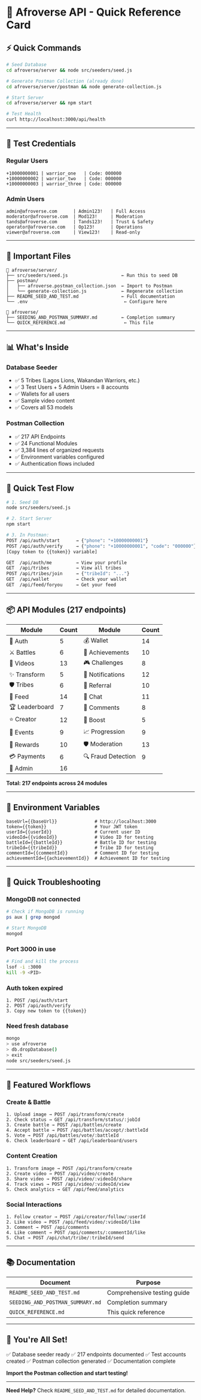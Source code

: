# 🚀 Afroverse API - Quick Reference Card

## ⚡ Quick Commands

```bash
# Seed Database
cd afroverse/server && node src/seeders/seed.js

# Generate Postman Collection (already done)
cd afroverse/server/postman && node generate-collection.js

# Start Server
cd afroverse/server && npm start

# Test Health
curl http://localhost:3000/api/health
```

---

## 🔑 Test Credentials

### Regular Users
```
+10000000001 | warrior_one   | Code: 000000
+10000000002 | warrior_two   | Code: 000000
+10000000003 | warrior_three | Code: 000000
```

### Admin Users
```
admin@afroverse.com      | Admin123!   | Full Access
moderator@afroverse.com  | Mod123!     | Moderation
tands@afroverse.com      | Tands123!   | Trust & Safety
operator@afroverse.com   | Op123!      | Operations
viewer@afroverse.com     | View123!    | Read-only
```

---

## 📍 Important Files

```
📂 afroverse/server/
├── src/seeders/seed.js                    ← Run this to seed DB
├── postman/
│   ├── afroverse.postman_collection.json  ← Import to Postman
│   └── generate-collection.js             ← Regenerate collection
├── README_SEED_AND_TEST.md                ← Full documentation
└── .env                                    ← Configure here

📂 afroverse/
├── SEEDING_AND_POSTMAN_SUMMARY.md         ← Completion summary
└── QUICK_REFERENCE.md                      ← This file
```

---

## 📊 What's Inside

### Database Seeder
- ✅ 5 Tribes (Lagos Lions, Wakandan Warriors, etc.)
- ✅ 3 Test Users + 5 Admin Users = 8 accounts
- ✅ Wallets for all users
- ✅ Sample video content
- ✅ Covers all 53 models

### Postman Collection
- ✅ 217 API Endpoints
- ✅ 24 Functional Modules
- ✅ 3,384 lines of organized requests
- ✅ Environment variables configured
- ✅ Authentication flows included

---

## 🧪 Quick Test Flow

```bash
# 1. Seed DB
node src/seeders/seed.js

# 2. Start Server
npm start

# 3. In Postman:
POST /api/auth/start      → {"phone": "+10000000001"}
POST /api/auth/verify     → {"phone": "+10000000001", "code": "000000"}
[Copy token to {{token}} variable]

GET  /api/auth/me         → View your profile
GET  /api/tribes          → View all tribes
POST /api/tribes/join     → {"tribeId": "..."}
GET  /api/wallet          → Check your wallet
GET  /api/feed/foryou     → Get your feed
```

---

## 📦 API Modules (217 endpoints)

| Module | Count | Module | Count |
|--------|-------|--------|-------|
| 🔐 Auth | 5 | 💰 Wallet | 14 |
| ⚔️ Battles | 6 | 🎯 Achievements | 10 |
| 🎥 Videos | 13 | 🎮 Challenges | 8 |
| ✨ Transform | 5 | 🔔 Notifications | 12 |
| 🛡️ Tribes | 6 | 🔗 Referral | 10 |
| 📱 Feed | 14 | 💬 Chat | 11 |
| 🏆 Leaderboard | 7 | 💭 Comments | 8 |
| ⭐ Creator | 12 | 🚀 Boost | 5 |
| 🎪 Events | 9 | 📈 Progression | 9 |
| 🎁 Rewards | 10 | 🛡️ Moderation | 13 |
| 💳 Payments | 6 | 🔍 Fraud Detection | 9 |
| 👑 Admin | 16 | | |

**Total: 217 endpoints across 24 modules**

---

## 🎯 Environment Variables

```env
baseUrl={{baseUrl}}              # http://localhost:3000
token={{token}}                  # Your JWT token
userId={{userId}}                # Current user ID
videoId={{videoId}}              # Video ID for testing
battleId={{battleId}}            # Battle ID for testing
tribeId={{tribeId}}              # Tribe ID for testing
commentId={{commentId}}          # Comment ID for testing
achievementId={{achievementId}}  # Achievement ID for testing
```

---

## 🐛 Quick Troubleshooting

### MongoDB not connected
```bash
# Check if MongoDB is running
ps aux | grep mongod

# Start MongoDB
mongod
```

### Port 3000 in use
```bash
# Find and kill the process
lsof -i :3000
kill -9 <PID>
```

### Auth token expired
```
1. POST /api/auth/start
2. POST /api/auth/verify
3. Copy new token to {{token}}
```

### Need fresh database
```bash
mongo
> use afroverse
> db.dropDatabase()
> exit
node src/seeders/seed.js
```

---

## 🌟 Featured Workflows

### Create & Battle
```
1. Upload image → POST /api/transform/create
2. Check status → GET /api/transform/status/:jobId
3. Create battle → POST /api/battles/create
4. Accept battle → POST /api/battles/accept/:battleId
5. Vote → POST /api/battles/vote/:battleId
6. Check leaderboard → GET /api/leaderboard/users
```

### Content Creation
```
1. Transform image → POST /api/transform/create
2. Create video → POST /api/video/create
3. Share video → POST /api/video/:videoId/share
4. Track views → POST /api/video/:videoId/view
5. Check analytics → GET /api/feed/analytics
```

### Social Interactions
```
1. Follow creator → POST /api/creator/follow/:userId
2. Like video → POST /api/feed/video/:videoId/like
3. Comment → POST /api/comments
4. Like comment → POST /api/comments/:commentId/like
5. Chat → POST /api/chat/tribe/:tribeId/send
```

---

## 📚 Documentation

| Document | Purpose |
|----------|---------|
| `README_SEED_AND_TEST.md` | Comprehensive testing guide |
| `SEEDING_AND_POSTMAN_SUMMARY.md` | Completion summary |
| `QUICK_REFERENCE.md` | This quick reference |

---

## 🎉 You're All Set!

✅ Database seeder ready
✅ 217 endpoints documented
✅ Test accounts created
✅ Postman collection generated
✅ Documentation complete

**Import the Postman collection and start testing!**

---

**Need Help?** Check `README_SEED_AND_TEST.md` for detailed documentation.

